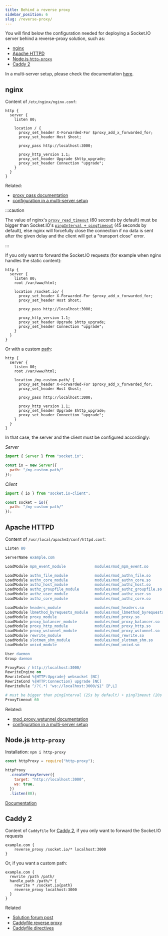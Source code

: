 ```yaml
---
title: Behind a reverse proxy
sidebar_position: 6
slug: /reverse-proxy/
---
```


You will find below the configuration needed for deploying a Socket.IO server behind a reverse-proxy solution, such as:

- [nginx](#nginx)
- [Apache HTTPD](#apache-httpd)
- [Node.js `http-proxy`](#nodejs-http-proxy)
- [Caddy 2](#caddy-2)

In a multi-server setup, please check the documentation [here](using-multiple-nodes.md).

## nginx

Content of `/etc/nginx/nginx.conf`:

```nginx
http {
  server {
    listen 80;

    location / {
      proxy_set_header X-Forwarded-For $proxy_add_x_forwarded_for;
      proxy_set_header Host $host;

      proxy_pass http://localhost:3000;

      proxy_http_version 1.1;
      proxy_set_header Upgrade $http_upgrade;
      proxy_set_header Connection "upgrade";
    }
  }
}
```

Related:

- [proxy_pass documentation](http://nginx.org/en/docs/http/ngx_http_proxy_module.html#proxy_pass)
- [configuration in a multi-server setup](using-multiple-nodes.md#nginx-configuration)

:::caution

The value of nginx's [`proxy_read_timeout`](https://nginx.org/en/docs/http/ngx_http_proxy_module.html#proxy_read_timeout) (60 seconds by default) must be bigger than Socket.IO's [`pingInterval + pingTimeout`](../../server-options.md#pinginterval) (45 seconds by default), else nginx will forcefully close the connection if no data is sent after the given delay and the client will get a "transport close" error.

:::

If you only want to forward the Socket.IO requests (for example when nginx handles the static content):

```
http {
  server {
    listen 80;
    root /var/www/html;

    location /socket.io/ {
      proxy_set_header X-Forwarded-For $proxy_add_x_forwarded_for;
      proxy_set_header Host $host;

      proxy_pass http://localhost:3000;

      proxy_http_version 1.1;
      proxy_set_header Upgrade $http_upgrade;
      proxy_set_header Connection "upgrade";
    }
  }
}
```

Or with a custom [path](../../server-options.md#path):

```
http {
  server {
    listen 80;
    root /var/www/html;

    location /my-custom-path/ {
      proxy_set_header X-Forwarded-For $proxy_add_x_forwarded_for;
      proxy_set_header Host $host;

      proxy_pass http://localhost:3000;

      proxy_http_version 1.1;
      proxy_set_header Upgrade $http_upgrade;
      proxy_set_header Connection "upgrade";
    }
  }
}
```

In that case, the server and the client must be configured accordingly:

*Server*

```js
import { Server } from "socket.io";

const io = new Server({
  path: "/my-custom-path/"
});
```

*Client*

```js
import { io } from "socket.io-client";

const socket = io({
  path: "/my-custom-path/"
});
```

## Apache HTTPD

Content of `/usr/local/apache2/conf/httpd.conf`:

```apache
Listen 80

ServerName example.com

LoadModule mpm_event_module             modules/mod_mpm_event.so

LoadModule authn_file_module            modules/mod_authn_file.so
LoadModule authn_core_module            modules/mod_authn_core.so
LoadModule authz_host_module            modules/mod_authz_host.so
LoadModule authz_groupfile_module       modules/mod_authz_groupfile.so
LoadModule authz_user_module            modules/mod_authz_user.so
LoadModule authz_core_module            modules/mod_authz_core.so

LoadModule headers_module               modules/mod_headers.so
LoadModule lbmethod_byrequests_module   modules/mod_lbmethod_byrequests.so
LoadModule proxy_module                 modules/mod_proxy.so
LoadModule proxy_balancer_module        modules/mod_proxy_balancer.so
LoadModule proxy_http_module            modules/mod_proxy_http.so
LoadModule proxy_wstunnel_module        modules/mod_proxy_wstunnel.so
LoadModule rewrite_module               modules/mod_rewrite.so
LoadModule slotmem_shm_module           modules/mod_slotmem_shm.so
LoadModule unixd_module                 modules/mod_unixd.so

User daemon
Group daemon

ProxyPass / http://localhost:3000/
RewriteEngine on
RewriteCond %{HTTP:Upgrade} websocket [NC]
RewriteCond %{HTTP:Connection} upgrade [NC]
RewriteRule ^/?(.*) "ws://localhost:3000/$1" [P,L]

# must be bigger than pingInterval (25s by default) + pingTimeout (20s by default)
ProxyTimeout 60
```

Related:

- [mod_proxy_wstunnel documentation](https://httpd.apache.org/docs/2.4/en/mod/mod_proxy_wstunnel.html)
- [configuration in a multi-server setup](using-multiple-nodes.md#apache-httpd-configuration)

## Node.js `http-proxy`

Installation: `npm i http-proxy`

```js
const httpProxy = require("http-proxy");

httpProxy
  .createProxyServer({
    target: "http://localhost:3000",
    ws: true,
  })
  .listen(80);
```

[Documentation](https://github.com/http-party/node-http-proxy#readme)

## Caddy 2

Content of `Caddyfile` for [Caddy 2](https://caddyserver.com/v2), if you only want to forward the Socket.IO requests

```
example.com {
    reverse_proxy /socket.io/* localhost:3000
}
```

Or, if you want a custom path:

```
example.com {
  rewrite /path /path/
  handle_path /path/* {
    rewrite * /socket.io{path}
    reverse_proxy localhost:3000
  }
}
```

Related

- [Solution forum post](https://caddy.community/t/i-cant-get-socket-io-proxy-to-work-on-v2/8703/2)
- [Caddyfile reverse proxy](https://caddyserver.com/docs/caddyfile/patterns#reverse-proxy)
- [Caddyfile directives](https://caddyserver.com/docs/caddyfile/directives)
